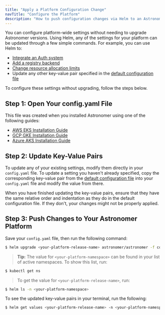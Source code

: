 ```yaml
---
title: "Apply a Platform Configuration Change"
navTitle: "Configure the Platform"
description: "How to push configuration changes via Helm to an Astronomer platform."
---
```


You can configure platform-wide settings without needing to upgrade Astronomer versions. Using Helm, any of the settings for your platform can be updated through a few simple commands. For example, you can use Helm to:

* [Integrate an Auth system](https://www.astronomer.io/docs/enterprise/v0.16/manage-astronomer/integrate-auth-system)
* [Add a registry backend](https://www.astronomer.io/docs/enterprise/v0.16/manage-astronomer/registry-backend)
* [Change resource allocation limits](https://www.astronomer.io/docs/enterprise/v0.16/manage-astronomer/configure-platform-resources)
* Update any other key-value pair specified in the [default configuration file](https://github.com/astronomer/docs/blob/main/enterprise/stable/reference/default.yaml)

To configure these settings without upgrading, follow the steps below.

## Step 1: Open Your config.yaml File

This file was created when you installed Astronomer using one of the following guides:

* [AWS EKS Installation Guide](https://www.astronomer.io/docs/enterprise/v0.16/install/aws/install-aws-standard#6-configure-your-helm-chart)
* [GCP GKE Installation Guide](https://www.astronomer.io/docs/enterprise/v0.16/install/gcp/install-gcp-standard#7-configure-your-helm-chart)
* [Azure AKS Installation Guide](https://www.astronomer.io/docs/enterprise/v0.16/install/azure/install-azure-standard#6-configure-your-helm-chart)

## Step 2: Update Key-Value Pairs

To update any of your existing settings, modify them directly in your `config.yaml` file. To update a setting you haven't already specified, copy the corresponding key-value pair from the [default configuration file](https://github.com/astronomer/docs/blob/main/enterprise/stable/reference/default.yaml) into your `config.yaml` file and modify the value from there.

When you have finished updating the key-value pairs, ensure that they have the same relative order and indentation as they do in the default configuration file. If they don't, your changes might not be properly applied.

## Step 3: Push Changes to Your Astronomer Platform

Save your `config.yaml` file, then run the following command:

```sh
$ helm upgrade <your-platform-release-name> astronomer/astronomer -f config.yaml -n <your-platform-namespace> --version=<your-platform-version>
```

> **Tip:** The value for `<your-platform-namespace>` can be found in your list of active namespaces. To show this list, run:
```sh
$ kubectl get ns
```
>
>To get the value for `<your-platform-release-name>`, run:
```sh
$ helm ls -n <your-platform-namespace>
```

To see the updated key-value pairs in your terminal, run the following:

```sh
$ helm get values <your-platform-release-name> -n <your-platform-namespace>
```
